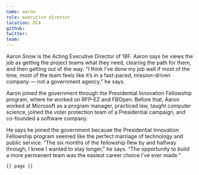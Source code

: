 ```yaml
---
name: aaron
role: executive director
location: DCA
github:
twitter:
team:
---
```

Aaron Snow is the Acting Executive Director of 18F. Aaron says he views the 
job as getting the project teams what they need, clearing the path for them, 
and then getting out of the way. “I think I’ve done my job well if most of the 
time, most of the team feels like it’s in a fast-paced, mission-driven company 
— not a government agency,” he says.

Aaron joined the government through the Presidential Innovation Fellowship 
program, where he worked on RFP-EZ and FBOpen. Before that, Aaron worked at 
Microsoft as a program manager, practiced law, taught computer science, joined 
the voter protection team of a Presidential campaign, and co-founded a 
software company. 

He says he joined the government because the Presidential Innovation 
Fellowship program seemed like the perfect marriage of technology and public 
service. “The six months of the fellowship flew by and halfway through, I knew 
I wanted to stay longer,” he says. “The opportunity to build a more permanent 
team was the easiest career choice I’ve ever made.”

<code>{{ page }}</code>